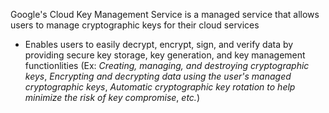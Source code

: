 Google's Cloud Key Management Service is a managed service that allows users to manage cryptographic keys for their cloud services 

* Enables users to easily decrypt, encrypt, sign, and verify data by providing secure key storage, key generation, and key management functionlities (Ex: *Creating, managing, and destroying cryptographic keys*, *Encrypting and decrypting data using the user's managed cryptographic keys*, *Automatic cryptographic key rotation to help minimize the risk of key compromise*, *etc.*)
